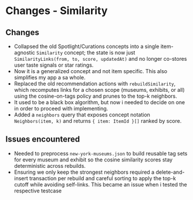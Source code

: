 # Changes - Similarity

## Changes

- Collapsed the old Spotlight/Curations concepts into a single item-agnostic `Similarity` concept; the state is now just `SimilarityLinks(from, to, score, updatedAt)` and no longer co-stores user taste signals or star ratings.
- Now it is a generalized concept and not item specific. This also simplifies my app a sa whole.
- Replaced the old recommendation actions with `rebuildSimilarity`, which recomputes links for a chosen scope (museums, exhibits, or all) using the cosine-on-tags policy and prunes to the top-k neighbors.
- It used to be a black box algorithm, but now i needed to decide on one in order to proceed with implementing.
- Added a `neighbors` query that exposes concept notation `Neighbors(item, k)` and returns `{ item: ItemId }[]` ranked by score.

## Issues encountered

- Needed to preprocess `new-york-museums.json` to build reusable tag sets for every museum and exhibit so the cosine similarity scores stay deterministic across rebuilds.
- Ensuring we only keep the strongest neighbors required a delete-and-insert transaction per rebuild and careful sorting to apply the top-k cutoff while avoiding self-links. This became an issue when i tested the respective testcase
